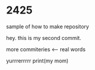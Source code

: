 # 2425
sample of how to make repository

hey. this is my second commit. 

more commiteries <-- real words

yurrrerrrrr
print(my mom)
